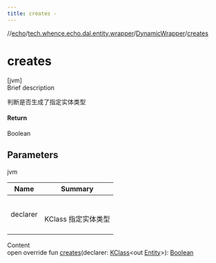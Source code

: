 ```yaml
---
title: creates -
---
```

//[echo](../../index.md)/[tech.whence.echo.dal.entity.wrapper](../index.md)/[DynamicWrapper](index.md)/[creates](creates.md)



# creates  
[jvm]  
Brief description  


判断是否生成了指定实体类型



#### Return  


Boolean



## Parameters  
  
jvm  
  
|  Name|  Summary| 
|---|---|
| declarer| <br><br>KClass<out Entity> 指定实体类型<br><br>
  
  
Content  
open override fun [creates](creates.md)(declarer: [KClass](https://kotlinlang.org/api/latest/jvm/stdlib/kotlin.reflect/-k-class/index.html)<out [Entity](../../tech.whence.echo.dal.entity/-entity/index.md)>): [Boolean](https://kotlinlang.org/api/latest/jvm/stdlib/kotlin/-boolean/index.html)  



